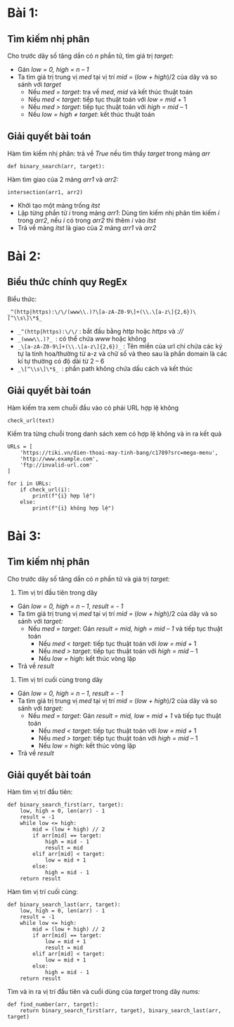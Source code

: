 # **Bài 1:**

## Tìm kiếm nhị phân

Cho trước dãy số tăng dần có _n_ phần tử, tìm giá trị _target_:

- Gán _low = 0, high = n – 1_
- Ta tìm giá trị trung vị _med_ tại vị trí _mid =_ (_low + high_)/2 của dãy và so sánh với _target_
  - Nếu _med = target_: tra về _med, mid_ và kết thúc thuật toán
  - Nếu _med < target_: tiếp tục thuật toán với _low = mid +_ 1
  - Nếu _med > target_: tiếp tục thuật toán với _high = mid –_ 1
  - Nếu _low = high ≠ target_: kết thúc thuật toán

## Giải quyết bài toán



Hàm tìm kiếm nhị phân: trả về _True_ nếu tìm thấy _target_ trong mảng _arr_
```
def binary_search(arr, target):  
```

Hàm tìm giao của 2 mảng _arr1_ và _arr2:_
```
intersection(arr1, arr2)  
```

- Khởi tạo một mảng trống _itst_
- Lặp từng phần tử _i_ trong mảng _arr1_: Dùng tìm kiếm nhị phân tỉm kiếm _i_ trong _arr2_, nếu _i_ có trong _arr2_ thì thêm _i_ vào _itst_
- Trả về mảng _itst_ là giao của 2 mảng _arr1_ và _arr2_

# **Bài 2:**

## Biểu thức chính quy RegEx

Biểu thức: 
```
_^(http|https):\/\/(www\\.)?\[a-zA-Z0-9\]+(\\.\[a-z\]{2,6})\[^\\s\]\*$_
```
- ``` _^(http|https):\/\/ ``` : bắt đầu bằng _http_ hoặc _https_ và _://_
- ```_(www\\.)?_ ```: có thể chứa _www_ hoặc không
- ```_\[a-zA-Z0-9\]+(\\.\[a-z\]{2,6})_``` : Tên miền của url chỉ chứa các ký tự la tinh hoa/thường từ a-z và chữ số và theo sau là phần domain là các kí tự thường có độ dài từ 2 – 6
- ```_\[^\\s\]\*$_ ```: phần path không chứa dấu cách và kết thúc

## Giải quyết bài toán

Hàm kiếm tra xem chuỗi đầu vào có phải URL hợp lệ không
```
check_url(text)
```

Kiếm tra từng chuỗi trong danh sách xem có hợp lệ không và in ra kết quả
```
URLs = [
    'https://tiki.vn/dien-thoai-may-tinh-bang/c1789?src=mega-menu',
    'http://www.example.com',
    'ftp://invalid-url.com'
]

for i in URLs:
    if check_url(i):
        print(f"{i} hợp lệ")
    else:
        print(f"{i} không hợp lệ")
```
# **Bài 3:**

## Tìm kiếm nhị phân

Cho trước dãy số tăng dần có _n_ phần tử và giá trị _target:_

1. Tìm vị trí đầu tiên trong dãy

- Gán _low = 0, high = n – 1_, _result = - 1_
- Ta tìm giá trị trung vị _med_ tại vị trí _mid =_ (_low + high_)/2 của dãy và so sánh với _target:_
  - Nếu _med = target_: Gán ­_result = mid, high = mid – 1_ và tiếp tục thuật toán
      - Nếu _med < target_: tiếp tục thuật toán với _low = mid +_ 1
      - Nếu _med > target_: tiếp tục thuật toán với _high = mid –_ 1
      - Nếu _low = high_: kết thúc vòng lặp
- Trả về _result_

1. Tìm vị trí cuối cùng trong dãy

- Gán _low = 0, high = n – 1_, _result = - 1_
- Ta tìm giá trị trung vị _med_ tại vị trí _mid =_ (_low + high_)/2 của dãy và so sánh với _target:_
  -  Nếu _med = target_: Gán ­_result = mid, low = mid + 1_ và tiếp tục thuật toán
      - Nếu _med < target_: tiếp tục thuật toán với _low = mid +_ 1
      - Nếu _med > target_: tiếp tục thuật toán với _high = mid –_ 1
      - Nếu _low = high_: kết thúc vòng lặp
- Trả về _result_

## Giải quyết bài toán

Hàm tìm vị trí đầu tiên:

```
def binary_search_first(arr, target):
    low, high = 0, len(arr) - 1
    result = -1
    while low <= high:
        mid = (low + high) // 2
        if arr[mid] == target:
            high = mid - 1
            result = mid
        elif arr[mid] < target:
            low = mid + 1
        else:
            high = mid - 1
    return result
```

Hàm tìm vị trí cuối cùng:
```
def binary_search_last(arr, target):
    low, high = 0, len(arr) - 1
    result = -1
    while low <= high:
        mid = (low + high) // 2
        if arr[mid] == target:
            low = mid + 1
            result = mid
        elif arr[mid] < target:
            low = mid + 1
        else:
            high = mid - 1
    return result
```
Tìm và in ra vị trí đầu tiên và cuổi dùng của _target_ trong dãy _nums:_

```
def find_number(arr, target):
    return binary_search_first(arr, target), binary_search_last(arr, target)
```
